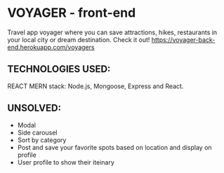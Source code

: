 # VOYAGER - front-end
Travel app voyager where you can save attractions, hikes, restaurants in your local city or dream destination. 
Check it out! 
https://voyager-back-end.herokuapp.com/voyagers

## TECHNOLOGIES USED:
REACT 
MERN stack: Node.js, Mongoose, Express and React.


## UNSOLVED:
- Modal 
- Side carousel 
- Sort by category 
- Post and save your favorite spots based on location and display on profile 
- User profile to show their iteinary 
